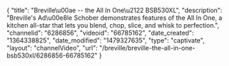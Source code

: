 {
    "title": "Breville\u00ae -- the All In One\u2122 BSB530XL",
    "description": "Breville's Ad\u00e8le Schober demonstrates features of the All In One, a kitchen all-star that lets you blend, chop, slice, and whisk to perfection.",
    "channelid": "6286856",
    "videoid": "66785162",
    "date_created": "1364338825",
    "date_modified": "1479327635",
    "type": "captivate",
    "layout": "channelVideo",
    "url": "\/breville\/breville-the-all-in-one-bsb530xl\/6286856-66785162"
}